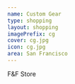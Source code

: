 ```yaml
---
name: Custom Gear
type: shopping
layout: shopping
imagePrefix: cg
cover: cg.jpg
icon: cg.jpg
area: San Francisco
---
```


F&F Store